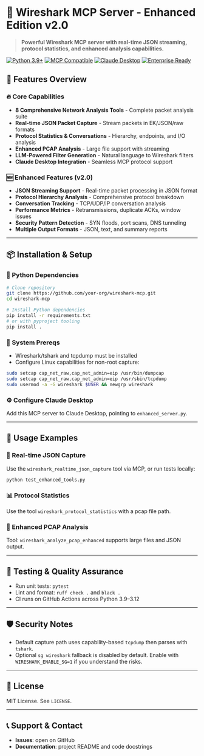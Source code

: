 # 🦈 Wireshark MCP Server - Enhanced Edition v2.0

> **Powerful Wireshark MCP server with real-time JSON streaming, protocol statistics, and enhanced analysis capabilities.**

[![Python 3.9+](https://img.shields.io/badge/python-3.9+-blue.svg)](https://www.python.org/downloads/)
[![MCP Compatible](https://img.shields.io/badge/MCP-Compatible-green.svg)](https://modelcontextprotocol.io/)
[![Claude Desktop](https://img.shields.io/badge/Claude-Desktop-orange.svg)](https://claude.ai/desktop)
[![Enterprise Ready](https://img.shields.io/badge/Enterprise-Ready-red.svg)](#enterprise-features)

## 🚀 **Features Overview**

### **🔥 Core Capabilities**
- **8 Comprehensive Network Analysis Tools** - Complete packet analysis suite
- **Real-time JSON Packet Capture** - Stream packets in EK/JSON/raw formats
- **Protocol Statistics & Conversations** - Hierarchy, endpoints, and I/O analysis
- **Enhanced PCAP Analysis** - Large file support with streaming
- **LLM-Powered Filter Generation** - Natural language to Wireshark filters
- **Claude Desktop Integration** - Seamless MCP protocol support

### **🆕 Enhanced Features (v2.0)**
- **JSON Streaming Support** - Real-time packet processing in JSON format
- **Protocol Hierarchy Analysis** - Comprehensive protocol breakdown
- **Conversation Tracking** - TCP/UDP/IP conversation analysis
- **Performance Metrics** - Retransmissions, duplicate ACKs, window issues
- **Security Pattern Detection** - SYN floods, port scans, DNS tunneling
- **Multiple Output Formats** - JSON, text, and summary reports

---

## 📦 **Installation & Setup**

### **🐍 Python Dependencies**
```bash
# Clone repository
git clone https://github.com/your-org/wireshark-mcp.git
cd wireshark-mcp

# Install Python dependencies
pip install -r requirements.txt
# or with pyproject tooling
pip install .
```

### **🔧 System Prereqs**
- Wireshark/tshark and tcpdump must be installed
- Configure Linux capabilities for non-root capture:
```bash
sudo setcap cap_net_raw,cap_net_admin=eip /usr/bin/dumpcap
sudo setcap cap_net_raw,cap_net_admin=eip /usr/sbin/tcpdump
sudo usermod -a -G wireshark $USER && newgrp wireshark
```

### **⚙️ Configure Claude Desktop**
Add this MCP server to Claude Desktop, pointing to `enhanced_server.py`.

---

## 🎯 **Usage Examples**

### **🔴 Real-time JSON Capture**
Use the `wireshark_realtime_json_capture` tool via MCP, or run tests locally:
```bash
python test_enhanced_tools.py
```

### **📊 Protocol Statistics**
Use the tool `wireshark_protocol_statistics` with a pcap file path.

### **🔬 Enhanced PCAP Analysis**
Tool: `wireshark_analyze_pcap_enhanced` supports large files and JSON output.

---

## 🧪 **Testing & Quality Assurance**

- Run unit tests: `pytest`
- Lint and format: `ruff check .` and `black .`
- CI runs on GitHub Actions across Python 3.9–3.12

---

## 🛡️ **Security Notes**
- Default capture path uses capability-based `tcpdump` then parses with `tshark`.
- Optional `sg wireshark` fallback is disabled by default. Enable with `WIRESHARK_ENABLE_SG=1` if you understand the risks.

---

## 📄 **License**

MIT License. See `LICENSE`.

---

## 📞 **Support & Contact**

- **Issues**: open on GitHub
- **Documentation**: project README and code docstrings